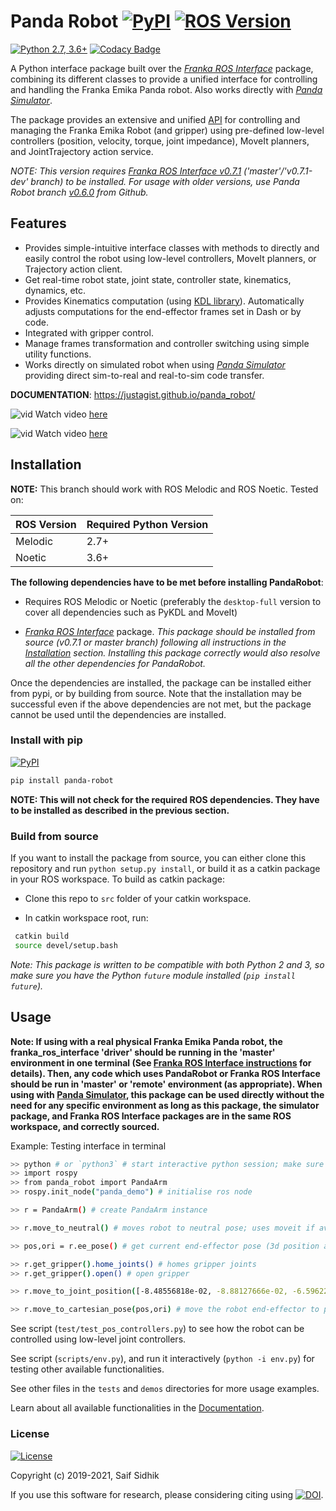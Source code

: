 # Panda Robot [![PyPI](https://img.shields.io/pypi/v/panda-robot?color=blue)](https://pypi.org/project/panda-robot/) [![ROS Version](https://img.shields.io/badge/ROS-Melodic,%20Noetic-brightgreen.svg?logo=ros)](https://ros.org/)

[![Python 2.7, 3.6+](https://img.shields.io/badge/python-2.7,%203.6+-blue.svg?logo=python)](https://www.python.org/downloads/release/python-360/) [![Codacy Badge](https://api.codacy.com/project/badge/Grade/104807d6e9d74377ac40c827d9d261e3)](https://www.codacy.com/manual/justagist/panda_robot?utm_source=github.com&amp;utm_medium=referral&amp;utm_content=justagist/panda_robot&amp;utm_campaign=Badge_Grade)
<!-- [![franka_ros_interface_version](https://img.shields.io/badge/franka_ros_interface-v0.7.1-yellow.svg)](https://github.com/justagist/franka_ros_interface) -->

A Python interface package built over the [*Franka ROS Interface*](https://github.com/justagist/franka_ros_interface) package, combining its different classes to provide a unified interface for controlling and handling the Franka Emika Panda robot. Also works directly with [*Panda Simulator*](https://github.com/justagist/panda_simulator).

The package provides an extensive and unified [API](https://justagist.github.io/panda_robot/) for controlling and managing the Franka Emika Robot (and gripper) using pre-defined low-level controllers (position, velocity, torque, joint impedance), MoveIt planners, and JointTrajectory action service.

*NOTE: This version requires [Franka ROS Interface v0.7.1](https://github.com/justagist/franka_ros_interface) ('master'/'v0.7.1-dev' branch) to be installed. For usage with older versions, use Panda Robot branch [v0.6.0](https://github.com/justagist/panda_robot/tree/v0.6.0) from Github.*

## Features

- Provides simple-intuitive interface classes with methods to directly and easily control the robot using low-level controllers, MoveIt planners, or Trajectory action client.
- Get real-time robot state, joint state, controller state, kinematics, dynamics, etc.
- Provides Kinematics computation (using [KDL library](http://wiki.ros.org/kdl)). Automatically adjusts computations for the end-effector frames set in Dash or by code.
- Integrated with gripper control.
- Manage frames transformation and controller switching using simple utility functions.
- Works directly on simulated robot when using [*Panda Simulator*](https://github.com/justagist/panda_simulator) providing direct sim-to-real and real-to-sim code transfer.

**DOCUMENTATION**: <https://justagist.github.io/panda_robot/>

  ![vid](https://github.com/justagist/franka_ros_interface/blob/master/assets/panda_robot_demo.gif)
 Watch video [here](https://youtu.be/4bEVysUIvOY)

  ![vid](https://github.com/justagist/franka_ros_interface/blob/master/assets/panda_simulator.gif)
 Watch video [here](https://www.youtube.com/watch?v=NdSbXC0r7tU)

## Installation

**NOTE:** This branch should work with ROS Melodic and ROS Noetic. Tested on:

| ROS Version | Required Python Version |
|-------------|-------------------------|
| Melodic     | 2.7+                    |
| Noetic      | 3.6+                    |

**The following dependencies have to be met before installing PandaRobot**:

- Requires ROS Melodic or Noetic (preferably the `desktop-full` version to cover all dependencies such as PyKDL and MoveIt)

- [*Franka ROS Interface*](https://github.com/justagist/franka_ros_interface) package. *This package should be installed from source (v0.7.1 or master branch) following all instructions in the [Installation](https://github.com/justagist/franka_ros_interface#installation) section. Installing this package correctly would also resolve all the other dependencies for PandaRobot.*

Once the dependencies are installed, the package can be installed either from pypi, or by building from source. Note that the installation may be successful even if the above dependencies are not met, but the package cannot be used until the dependencies are installed.

### Install with pip

[![PyPI](https://img.shields.io/pypi/v/panda-robot?color=blue)](https://pypi.org/project/panda-robot/)

```bash
pip install panda-robot
```

**NOTE: This will not check for the required ROS dependencies. They have to be installed as described in the previous section.**

### Build from source

If you want to install the package from source, you can either clone this repository and run `python setup.py install`, or build it as a catkin package in your ROS workspace. To build as catkin package:

- Clone this repo to `src` folder of your catkin workspace.

- In catkin workspace root, run:

```sh
 catkin build
 source devel/setup.bash
```

*Note: This package is written to be compatible with both Python 2 and 3, so make sure you have the Python `future` module installed (`pip install future`).*

## Usage

**Note: If using with a real physical Franka Emika Panda robot, the franka_ros_interface 'driver' should be running in the 'master' environment in one terminal (See [Franka ROS Interface instructions](https://github.com/justagist/franka_ros_interface#usage) for details). Then, any code which uses PandaRobot or Franka ROS Interface should be run in 'master' or 'remote' environment (as appropriate). When using with [Panda Simulator](https://github.com/justagist/panda_simulator), this package can be used directly without the need for any specific environment as long as this package, the simulator package, and Franka ROS Interface packages are in the same ROS workspace, and correctly sourced.**

Example: Testing interface in terminal

```bash
>> python # or `python3` # start interactive python session; make sure the correct ros workspace is sourced.
>> import rospy
>> from panda_robot import PandaArm
>> rospy.init_node("panda_demo") # initialise ros node

>> r = PandaArm() # create PandaArm instance

>> r.move_to_neutral() # moves robot to neutral pose; uses moveit if available, else JointTrajectory action client

>> pos,ori = r.ee_pose() # get current end-effector pose (3d position and orientation quaternion of end-effector frame in base frame)

>> r.get_gripper().home_joints() # homes gripper joints
>> r.get_gripper().open() # open gripper

>> r.move_to_joint_position([-8.48556818e-02, -8.88127666e-02, -6.59622769e-01, -1.57569726e+00, -4.82374882e-04,  2.15975946e+00,  4.36766917e-01]) # move robot to the specified pose

>> r.move_to_cartesian_pose(pos,ori) # move the robot end-effector to pose specified by 'pos','ori'
```

See script (`test/test_pos_controllers.py`) to see how the robot can be controlled using low-level joint controllers.

See script (`scripts/env.py`), and run it interactively (`python -i env.py`) for testing other available functionalities.

See other files in the `tests` and `demos` directories for more usage examples.

Learn about all available functionalities in the [Documentation](https://justagist.github.io/panda_robot/).

### License

[![License](https://img.shields.io/badge/License-Apache%202.0-blue.svg)](https://opensource.org/licenses/Apache-2.0)

Copyright (c) 2019-2021, Saif Sidhik

If you use this software for research, please considering citing using [![DOI](https://zenodo.org/badge/DOI/10.5281/zenodo.3747412.svg)](https://doi.org/10.5281/zenodo.3747412).
